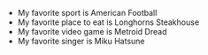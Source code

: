 - My favorite sport is American Football
- My favorite place to eat is Longhorns Steakhouse
- My favorite video game is Metroid Dread
- My favorite singer is Miku Hatsune

